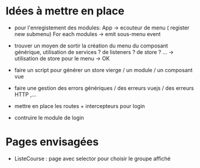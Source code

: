 # Idées à mettre en place

* pour l'enregistement des modules: App -> ecouteur de menu ( register new submenu)
                     For each modules -> emit sous-menu event


* trouver un moyen de sortir la création du menu du composant générique, utilisation de services ? de listeners ? de store ? ...
 -> utilisation de store pour le menu -> OK

* faire un script pour générer un store vierge / un module / un composant vue


* faire une gestion des errors génériques / des erreurs vuejs / des erreurs HTTP ,...

* mettre en place les routes + intercepteurs pour login

* contruire le module de login



# Pages envisagées

* ListeCourse : page avec selector pour choisir le groupe affiché     
